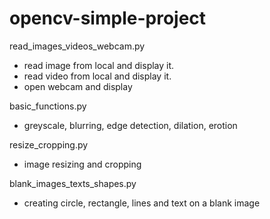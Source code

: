 # opencv-simple-project

read_images_videos_webcam.py
 - read image from local and display it.
 - read video from local and display it.
 - open webcam and display 

basic_functions.py
 - greyscale, blurring, edge detection, dilation, erotion
 
 resize_cropping.py
  - image resizing and cropping
 
 blank_images_texts_shapes.py
  - creating circle, rectangle, lines and text on a blank image
